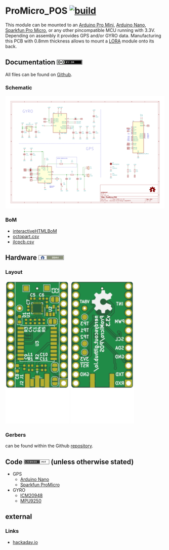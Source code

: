 # ProMicro_POS [![build](https://github.com/nerdyscout/ProMicro/workflows/kicad-exports/badge.svg?branch=POS)](POS/actions?query=branch%3POS)
This module can be mounted to an [Arduino Pro Mini](https://www.sparkfun.com/products/11113), [Arduino Nano](https://store.arduino.cc/arduino-nano), [Sparkfun Pro Micro](https://www.sparkfun.com/products/12587), or any other pincompatible MCU running with 3.3V. Depending on assembly it provides GPS and/or GYRO data. Manufacturing this PCB with 0.8mm thickness allows to mount a [LORA](../LORA) module onto its back.

## Documentation [![CC BY-SA](../img/ccbysa.png)](docs/LICENSE.TXT)
All files can be found on [Github](https://github.com/nerdyscout/ProMicro/tree/master/POS).

### Schematic
[![Schematic](docs/img/POS-schematic.svg)](docs/POS-schematic.pdf)

### BoM
  * [interactiveHTMLBoM](https://nerdyscout.github.io/ProMicro/POS/docs/bom/POS-ibom.html)
  * [octopart.csv](docs/bom/POS-bom_octopart.csv)
  * [jlcpcb.csv](gerbers/POS-bom_jlcpcb.csv)

## Hardware [![CERN OHL v1.2](../img/oshw.png)](LICENSE.TXT)
### Layout
<a href="docs/POS-documentation.pdf"><img src="docs/img/POS-top.svg" alt="POS-top" width="40%"/></a>
<a href="docs/POS-documentation.pdf"><img src="docs/img/POS-bottom.svg" alt="POS-bottom" width="40%"/></a>

### Gerbers
can be found within the Github [repository](gerbers).

## Code [![MIT](../img/mit.png)](examples/LICENSE.TXT) (unless otherwise stated)
  * GPS
    * [Arduino Nano](examples/Arduino_Nano_GPS/Arduino_Nano_GPS.ino)
    * [Sparkfun ProMicro](examples/Sparkfun_GPS/Sparkfun_GPS.ino)
  * GYRO
    * [ICM20948](examples/Sparkfun_ICM20948/Sparkfun_ICM20948.ino)
    * [MPU9250](examples/Sparkfun_MPU9250/Sparkfun_MPU9250.ino)

## external
### Links
  * [hackaday.io](https://hackaday.io/project/171898-promicro)
